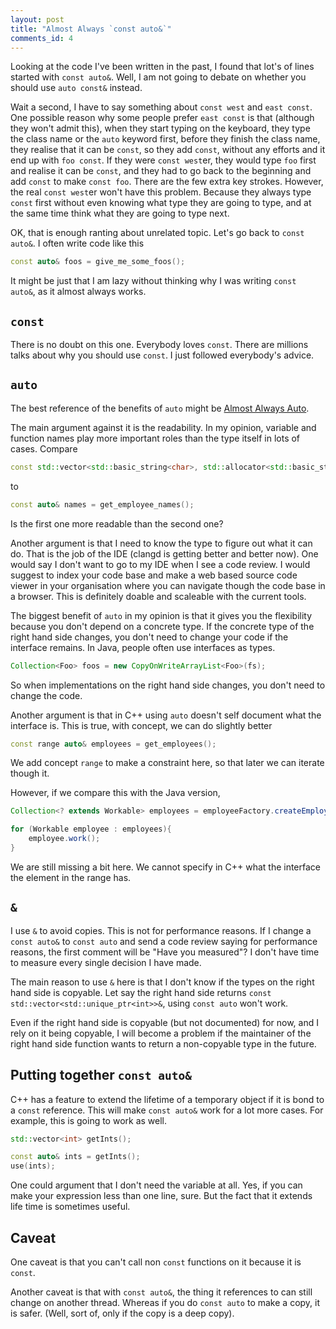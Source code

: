 ```yaml
---
layout: post
title: "Almost Always `const auto&`"
comments_id: 4
---
```


Looking at the code I've been written in the past, I found that lot's of lines started with `const auto&`. Well, I am not going to debate on whether you should use `auto const&` instead.

Wait a second, I have to say something about `const west` and `east const`. One possible reason why some people prefer `east const` is that (although they won't admit this), when they start typing on the keyboard, they type the class name or the `auto` keyword first, before they finish the class name, they realise that it can be `const`, so they add `const`, without any efforts and it end up with `foo const`. If they were `const west`er, they would type `foo` first and realise it can be `const`, and they had to go back to the beginning and add `const` to make `const foo`. There are the few extra key strokes. However, the real `const west`er won't have this problem. Because they always type `const` first without even knowing what type they are going to type, and at the same time think what they are going to type next.

OK, that is enough ranting about unrelated topic. Let's go back to `const auto&`. I often write code like this

```cpp
const auto& foos = give_me_some_foos();
```

It might be just that I am lazy without thinking why I was writing `const auto&`, as it almost always works.

## `const`

There is no doubt on this one. Everybody loves `const`. There are millions talks about why you should use `const`. I just followed everybody's advice.

## `auto`

The best reference of the benefits of `auto` might be [Almost Always Auto](https://herbsutter.com/2013/08/12/gotw-94-solution-aaa-style-almost-always-auto/).

The main argument against it is the readability. In my opinion, variable and function names play more important roles than the type itself in lots of cases. Compare

```cpp
const std::vector<std::basic_string<char>, std::allocator<std::basic_string<char>>> foo = getBars();
```

to

```cpp
const auto& names = get_employee_names();
```

Is the first one more readable than the second one?

Another argument is that I need to know the type to figure out what it can do. That is the job of the IDE (clangd is getting better and better now). One would say I don't want to go to my IDE when I see a code review. I would suggest to index your code base and make a web based source code viewer in your organisation where you can navigate though the code base in a browser. This is definitely doable and scaleable with the current tools.

The biggest benefit of `auto` in my opinion is that it gives you the flexibility because you don't depend on a concrete type. If the concrete type of the right hand side changes, you don't need to change your code if the interface remains. In Java, people often use interfaces as types.

```java
Collection<Foo> foos = new CopyOnWriteArrayList<Foo>(fs);
```

So when implementations on the right hand side changes, you don't need to change the code.

Another argument is that in C++ using `auto` doesn't self document what the interface is. This is true, with concept, we can do slightly better

```cpp
const range auto& employees = get_employees();
```

We add concept `range` to make a constraint here, so that later we can iterate though it.

However, if we compare this with the Java version,

```java
Collection<? extends Workable> employees = employeeFactory.createEmployees();

for (Workable employee : employees){
    employee.work();
}
```

We are still missing a bit here. We cannot specify in C++ what the interface the element in the range has.

## `&`

I use `&` to avoid copies. This is not for performance reasons. If I change a `const auto&` to `const auto` and send a code review saying for performance reasons, the first comment will be "Have you measured"? I don't have time to measure every single decision I have made.

The main reason to use `&` here is that I don't know if the types on the right hand side is copyable. Let say the right hand side returns `const std::vector<std::unique_ptr<int>>&`, using `const auto` won't work.

Even if the right hand side is copyable (but not documented) for now, and I rely on it being copyable, I will become a problem if the maintainer of the right hand side function wants to return a non-copyable type in the future.

## Putting together `const auto&`

C++ has a feature to extend the lifetime of a temporary object if it is bond to a `const` reference. This will make `const auto&` work for a lot more cases. For example, this is going to work as well.

```cpp
std::vector<int> getInts();

const auto& ints = getInts();
use(ints);
```

One could argument that I don't need the variable at all. Yes, if you can make your expression less than one line, sure. But the fact that it extends life time is sometimes useful.

## Caveat

One caveat is that you can't call non `const` functions on it because it is `const`.

Another caveat is that with `const auto&`, the thing it references to can still change on another thread. Whereas if you do `const auto` to make a copy, it is safer. (Well, sort of, only if the copy is a deep copy).
